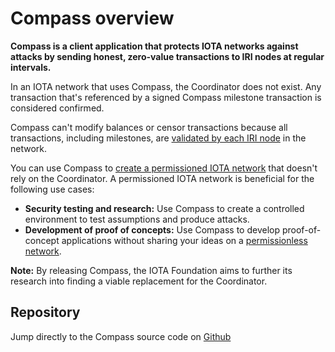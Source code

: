# Compass overview

**Compass is a client application that protects IOTA networks against attacks by sending honest, zero-value transactions to IRI nodes at regular intervals.**

In an IOTA network that uses Compass, the Coordinator does not exist. Any transaction that's referenced by a signed Compass milestone transaction is considered confirmed.

Compass can't modify balances or censor transactions because all transactions, including milestones, are [validated by each IRI node](root://iri/concepts/transaction-validation) in the network.

You can use Compass to [create a permissioned IOTA network](how-to-guides/create-a-permissioned-iota-network.md) that doesn't rely on the Coordinator. A permissioned IOTA network is beneficial for the following use cases:
* **Security testing and research:** Use Compass to create a controlled environment to test assumptions and produce attacks.
* **Development of proof of concepts:** Use Compass to develop proof-of-concept applications without sharing your ideas on a [permissionless network](root://getting-started/references/iota-networks.md).

**Note:** By releasing Compass, the IOTA Foundation aims to further its research into finding a viable replacement for the Coordinator.

## Repository
Jump directly to the Compass source code on [Github](https://github.com/iotaledger/compass)
